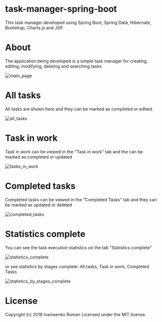 # task-manager-spring-boot
This task manager developed using Spring Boot, Spring Data, Hibernate, Bootstrap, Charts.js and JSP.

# About

The application being developed is a simple task manager for creating, editing, modifying, deleting and searching tasks

![main_page](https://user-images.githubusercontent.com/12431839/48678468-e1c0db80-eb94-11e8-8d5c-152169886028.png)


# All tasks

All tasks are shown here and they can be marked as completed or edited.

![all_tasks](https://user-images.githubusercontent.com/12431839/48678471-ea191680-eb94-11e8-9ca6-cc2c76c8fe48.png)


# Task in work

Task in work can be viewed in the "Task in work" tab and the can be marked as completed or updated

![tasks_in_work](https://user-images.githubusercontent.com/12431839/48307625-e0bef700-e561-11e8-93bf-29c67d7ec1ee.png)


# Completed tasks

Completed tasks can be viewed in the "Completed Tasks" tab and they can be marked as updated or deleted

![completed_tasks](https://user-images.githubusercontent.com/12431839/48678475-f4d3ab80-eb94-11e8-9f7d-7e9475162c1a.png)


# Statistics complete

You can see the task execution statistics on the tab "Statistics complete"

![statistics_complete](https://user-images.githubusercontent.com/12431839/48678476-f8673280-eb94-11e8-86ec-ac6e49c9942d.png)

or see statistics by stages complete: All tasks, Task in work, Completed Tasks

![statistics_by_stages_complete](https://user-images.githubusercontent.com/12431839/48678477-fbfab980-eb94-11e8-84a3-9d1fae4f7e58.png)


# License

Copyright (c) 2018 Ivanisenko Roman Licensed under the MIT license.

